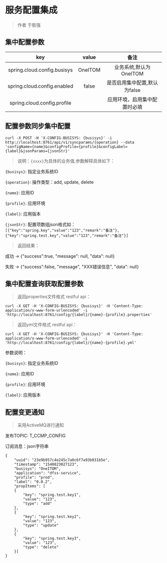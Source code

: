 # 服务配置集成

> 作者 于胜强

## 集中配置参数

| key | value | 备注
|:-----:|:------:|:-----:|
|spring.cloud.config.busisys|OneITOM|业务系统,默认为OneITOM
|spring.cloud.config.enabled|false|是否启用集中配置,默认为false
|spring.cloud.config.profile||应用环境，启用集中配置时必填


## 配置参数同步集中配置

`curl -X POST -H 'X-CONFIG-BUSISYS: {busisys}' -i http://localhost:8761/api/v1/syncparams/{operation} --data 'configName={name}&configProfile={profile}&configLabel={label}&jsonParams={jsonStr}'`

> 说明：`{xxxx}`为具体的业务值,参数解释具体如下：

`{busisys}`: 指定业务系统ID

`{operation}`: 操作类型：add, update, delete

`{name}`: 应用ID

`{profile}`: 应用环境

`{label}`: 应用版本

`{jsonStr}`: 配置项数组json格式如：`[{"key":"spring.key","value":"123","remark":"备注"},{"key":"spring.test.key","value":"123","remark":"备注"}]`

> 返回结果：

成功 -> {"success":true, "message": null, "data": null}

失败 -> {"success":false, "message", "XXX错误信息", "data": null}

## 集中配置查询获取配置参数

> 返回properties文件格式 restful api：

`curl -X GET -H 'X-CONFIG-BUSISYS: {busisys}' -H 'Content-Type: application/x-www-form-urlencoded' -i 'http://localhost:8761/config/{label}/{name}-{profile}.properties'`

> 返回yml文件格式 restful api：

`curl -X GET -H 'X-CONFIG-BUSISYS: {busisys}' -H 'Content-Type: application/x-www-form-urlencoded' -i 'http://localhost:8761/config/{label}/{name}-{profile}.yml'`

参数说明：

`{busisys}`: 指定业务系统ID

`{name}`: 应用ID

`{profile}`: 应用环境

`{label}`: 应用版本

## 配置变更通知

> 采用ActiveMQ进行通知

发布TOPIC: T_CCMP_CONFIG

订阅消息：json字符串

```
{
	"uuid": "23e9b957c4e245c7a0c6f7a93b031b5e",
	"timestamp": "1540823027123",
	"busisys": "OneITOM",
	"application": "dfss-service",
	"profile": "prod",
	"label": "0.0.2",
	"propItems": [
    {
		"key": "spring.test.key1",
		"value": "123",
		"type": "add"
	},
	{
		"key": "spring.test.key2",
		"value": "123",
		"type": "update"
	},
	{
		"key": "spring.test.key3",
		"value": "123",
		"type": "delete"
	}]
}
```





